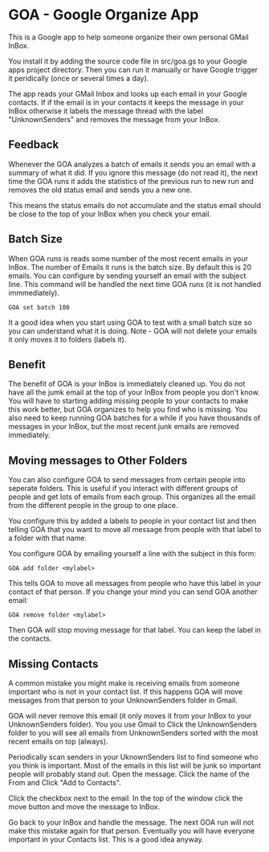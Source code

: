 # GOA - Google Organize App

This is a Google app to help someone organize their own personal GMail InBox.

You install it by adding the source code file in src/goa.gs to your Google apps project directory.
Then you can run it manually or have Google trigger it peridically (once or several times a day).

The app reads your GMail Inbox and looks up each email in your Google contacts. If if the email
is in your contacts it keeps the message in your InBox otherwise it labels the message thread
with the label "UnknownSenders" and removes the message from your InBox.

## Feedback

Whenever the GOA analyzes a batch of emails it sends you an email with a summary
of what it did. If you ignore this message (do not read it), the next time the GOA runs it
adds the statistics of the previous run to new run and removes the old status email and sends
you a new one.

This means the status emails do not accumulate and the status email should be close to the top of your
InBox when you check your email.

## Batch Size

When GOA runs is reads some number of the most recent emails in your InBox. The number
of Emails it runs is the batch size. By default this is 20 emails. You can configure
by sending yourself an email with the subject line. This command will be handled
the next time GOA runs (it is not handled immmediately).

    GOA set batch 100

It a good idea when you start using GOA to test with a small batch size so you can understand
what it is doing. Note - GOA will not delete your emails it only moves it to folders (labels it).

## Benefit

The benefit of GOA is your InBox is immediately cleaned up. You do not have all the
jumk email at the top of your InBox from people you don't know. You will have to
starting adding missing people to your contacts to make this work better, but GOA
organizes to help you find who is missing. You also need to keep running GOA
batches for a while if you have thousands of messages in your InBox, but the
most recent junk emails are removed immediately.

## Moving messages to Other Folders
You can also configure GOA to send messages from certain people into seperate folders.
This is useful if you interact with different groups of people and get lots of emails from
each group. This organizes all the email from the different people in the group to one place.

You configure this by added a labels to people in your contact list and then telling
GOA that you want to move all message from people with that label to a folder with that name.

You configure GOA by emailing yourself a line with the subject in this form:

    GOA add folder <mylabel>

This tells GOA to move all messages from people who have this label in your contact of that person.
If you change your mind you can send GOA another email:

    GOA remove folder <mylabel>

Then GOA will stop moving message for that label. You can keep the label in the contacts.

## Missing Contacts

A common mistake you might make is receiving emails from someone important who is not
in your contact list. If this happens GOA will move messages from that person to your
UnknownSenders folder in Gmail.

GOA will never remove this email (it only moves it from your InBox to your UnknownSenders folder).
You you use Gmail to Click the UnknownSenders folder to you will see all emails from UnknownSenders
sorted with the most recent emails on top (always).

Periodically scan senders in your UknownSenders list to find someone who you think is important.
Most of the emails in this list will be junk so important people will probably stand out.
Open the message. Click the name of the From and Click "Add to Contacts". 

Click the checkbox next to the email. In the top of the window click the move button and
move the message to InBox.

Go back to your InBox and handle the message. The next GOA run will not make this mistake
again for that person. Eventually you will have everyone important in your Contacts list.
This is a good idea anyway.

    
